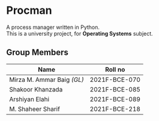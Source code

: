 # Procman

A process manager written in Python.  
This is a university project, for **Operating Systems** subject.

## Group Members

| Name                       | Roll no       |
| -------------------------- | ------------- |
| Mirza M. Ammar Baig *(GL)* | 2021F-BCE-070 |
| Shakoor Khanzada           | 2021F-BCE-085 |
| Arshiyan Elahi             | 2021F-BCE-089 |
| M. Shaheer Sharif          | 2021F-BCE-218 |
